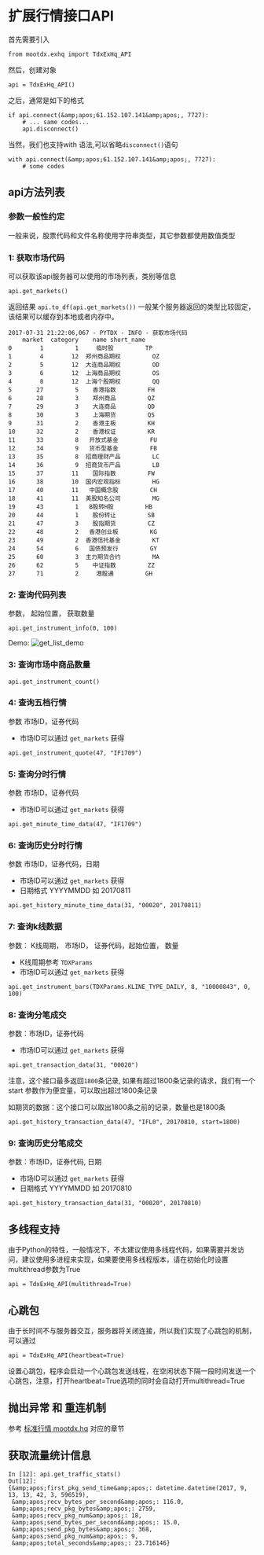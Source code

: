 
# 扩展行情接口API

首先需要引入

```
from mootdx.exhq import TdxExHq_API

```

然后，创建对象

```
api = TdxExHq_API()

```

之后，通常是如下的格式

```
if api.connect(&amp;apos;61.152.107.141&amp;apos;, 7727):
    # ... same codes...
    api.disconnect()

```

当然，我们也支持with 语法,可以省略`disconnect()`语句

```
with api.connect(&amp;apos;61.152.107.141&amp;apos;, 7727):
    # some codes

```

## api方法列表

### 参数一般性约定

一般来说，股票代码和文件名称使用字符串类型，其它参数都使用数值类型

### 1: 获取市场代码

可以获取该api服务器可以使用的市场列表，类别等信息

```
api.get_markets()

```

返回结果 `api.to_df(api.get_markets())` 一般某个服务器返回的类型比较固定，该结果可以缓存到本地或者内存中。

```
2017-07-31 21:22:06,067 - PYTDX - INFO - 获取市场代码
    market  category    name short_name
0        1         1     临时股         TP
1        4        12  郑州商品期权         OZ
2        5        12  大连商品期权         OD
3        6        12  上海商品期权         OS
4        8        12  上海个股期权         QQ
5       27         5    香港指数         FH
6       28         3    郑州商品         QZ
7       29         3    大连商品         QD
8       30         3    上海期货         QS
9       31         2    香港主板         KH
10      32         2    香港权证         KR
11      33         8   开放式基金         FU
12      34         9   货币型基金         FB
13      35         8  招商理财产品         LC
14      36         9  招商货币产品         LB
15      37        11    国际指数         FW
16      38        10  国内宏观指标         HG
17      40        11   中国概念股         CH
18      41        11  美股知名公司         MG
19      43         1   B股转H股         HB
20      44         1    股份转让         SB
21      47         3    股指期货         CZ
22      48         2   香港创业板         KG
23      49         2  香港信托基金         KT
24      54         6   国债预发行         GY
25      60         3  主力期货合约         MA
26      62         5    中证指数         ZZ
27      71         2     港股通         GH

```

### 2: 查询代码列表

参数， 起始位置， 获取数量

```
api.get_instrument_info(0, 100)

```

Demo: <img alt="get_list_demo" src="assets/mootdx_exhq-bf0d0.png"/>

### 3: 查询市场中商品数量

```
api.get_instrument_count()

```

### 4: 查询五档行情

参数 市场ID，证券代码

- 市场ID可以通过 `get_markets` 获得

```
api.get_instrument_quote(47, "IF1709")

```

### 5: 查询分时行情

参数 市场ID，证券代码

- 市场ID可以通过 `get_markets` 获得

```
api.get_minute_time_data(47, "IF1709")

```

### 6: 查询历史分时行情

参数 市场ID，证券代码，日期

- 市场ID可以通过 `get_markets` 获得
- 日期格式 YYYYMMDD 如 20170811

```
api.get_history_minute_time_data(31, "00020", 20170811)

```

### 7: 查询k线数据

参数： K线周期， 市场ID， 证券代码，起始位置， 数量

- K线周期参考 `TDXParams`
- 市场ID可以通过 `get_markets` 获得

```
api.get_instrument_bars(TDXParams.KLINE_TYPE_DAILY, 8, "10000843", 0, 100)

```

### 8: 查询分笔成交

参数：市场ID，证券代码

- 市场ID可以通过 `get_markets` 获得

```
api.get_transaction_data(31, "00020")

```

注意，这个接口最多返回`1800`条记录, 如果有超过1800条记录的请求，我们有一个start 参数作为便宜量，可以取出超过1800条记录

如期货的数据：这个接口可以取出1800条之前的记录，数量也是1800条

```
api.get_history_transaction_data(47, "IFL0", 20170810, start=1800)

```

### 9: 查询历史分笔成交

参数：市场ID，证券代码, 日期

- 市场ID可以通过 `get_markets` 获得
- 日期格式 YYYYMMDD 如 20170810

```
api.get_history_transaction_data(31, "00020", 20170810)

```

## 多线程支持

由于Python的特性，一般情况下，不太建议使用多线程代码，如果需要并发访问，建议使用多进程来实现，如果要使用多线程版本，请在初始化时设置multithread参数为True

```
api = TdxExHq_API(multithread=True)

```

## 心跳包

由于长时间不与服务器交互，服务器将关闭连接，所以我们实现了心跳包的机制，可以通过

```
api = TdxExHq_API(heartbeat=True)

```

设置心跳包，程序会启动一个心跳包发送线程，在空闲状态下隔一段时间发送一个心跳包，注意，打开heartbeat=True选项的同时会自动打开multithread=True

## 抛出异常 和 重连机制

参考 [标准行情 mootdx.hq](mootdx_hq.html) 对应的章节

## 获取流量统计信息

```
In [12]: api.get_traffic_stats()
Out[12]:
{&amp;apos;first_pkg_send_time&amp;apos;: datetime.datetime(2017, 9, 13, 13, 42, 3, 596519),
 &amp;apos;recv_bytes_per_second&amp;apos;: 116.0,
 &amp;apos;recv_pkg_bytes&amp;apos;: 2759,
 &amp;apos;recv_pkg_num&amp;apos;: 18,
 &amp;apos;send_bytes_per_second&amp;apos;: 15.0,
 &amp;apos;send_pkg_bytes&amp;apos;: 368,
 &amp;apos;send_pkg_num&amp;apos;: 9,
 &amp;apos;total_seconds&amp;apos;: 23.716146}

```
